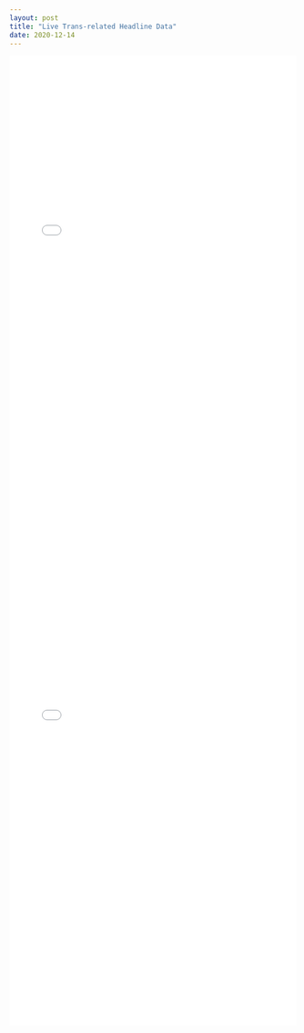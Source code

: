 ```yaml
---
layout: post
title: "Live Trans-related Headline Data"
date: 2020-12-14
---
```


<iframe src="/images/bokehGraph.html"
  sandbox="allow-same-origin allow-scripts"
  width="100%"
  height="850"
  seamless="seamless"
  frameborder="0">
</iframe>

<iframe src="/images/bokeh30days.html"
  sandbox="allow-same-origin allow-scripts"
  width="100%"
  height="850"
  seamless="seamless"
  frameborder="0">
</iframe>

